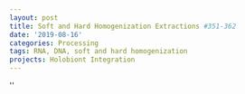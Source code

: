 ```yaml
---
layout: post
title: Soft and Hard Homogenization Extractions #351-362
date: '2019-08-16'
categories: Processing
tags: RNA, DNA, soft and hard homogenization
projects: Holobiont Integration
---
```



''



